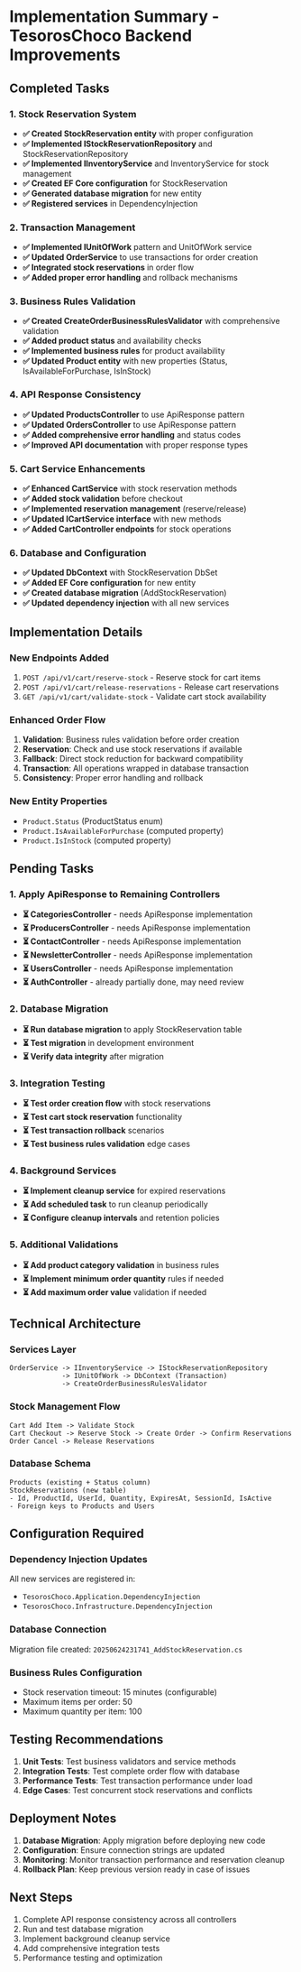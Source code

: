 # Implementation Summary - TesorosChoco Backend Improvements

## Completed Tasks

### 1. Stock Reservation System
- **✅ Created StockReservation entity** with proper configuration
- **✅ Implemented IStockReservationRepository** and StockReservationRepository
- **✅ Implemented IInventoryService** and InventoryService for stock management
- **✅ Created EF Core configuration** for StockReservation
- **✅ Generated database migration** for new entity
- **✅ Registered services** in DependencyInjection

### 2. Transaction Management
- **✅ Implemented IUnitOfWork** pattern and UnitOfWork service
- **✅ Updated OrderService** to use transactions for order creation
- **✅ Integrated stock reservations** in order flow
- **✅ Added proper error handling** and rollback mechanisms

### 3. Business Rules Validation
- **✅ Created CreateOrderBusinessRulesValidator** with comprehensive validation
- **✅ Added product status** and availability checks
- **✅ Implemented business rules** for product availability
- **✅ Updated Product entity** with new properties (Status, IsAvailableForPurchase, IsInStock)

### 4. API Response Consistency
- **✅ Updated ProductsController** to use ApiResponse pattern
- **✅ Updated OrdersController** to use ApiResponse pattern
- **✅ Added comprehensive error handling** and status codes
- **✅ Improved API documentation** with proper response types

### 5. Cart Service Enhancements
- **✅ Enhanced CartService** with stock reservation methods
- **✅ Added stock validation** before checkout
- **✅ Implemented reservation management** (reserve/release)
- **✅ Updated ICartService interface** with new methods
- **✅ Added CartController endpoints** for stock operations

### 6. Database and Configuration
- **✅ Updated DbContext** with StockReservation DbSet
- **✅ Added EF Core configuration** for new entity
- **✅ Created database migration** (AddStockReservation)
- **✅ Updated dependency injection** with all new services

## Implementation Details

### New Endpoints Added
1. `POST /api/v1/cart/reserve-stock` - Reserve stock for cart items
2. `POST /api/v1/cart/release-reservations` - Release cart reservations
3. `GET /api/v1/cart/validate-stock` - Validate cart stock availability

### Enhanced Order Flow
1. **Validation**: Business rules validation before order creation
2. **Reservation**: Check and use stock reservations if available
3. **Fallback**: Direct stock reduction for backward compatibility
4. **Transaction**: All operations wrapped in database transaction
5. **Consistency**: Proper error handling and rollback

### New Entity Properties
- `Product.Status` (ProductStatus enum)
- `Product.IsAvailableForPurchase` (computed property)
- `Product.IsInStock` (computed property)

## Pending Tasks

### 1. Apply ApiResponse to Remaining Controllers
- **⏳ CategoriesController** - needs ApiResponse implementation
- **⏳ ProducersController** - needs ApiResponse implementation  
- **⏳ ContactController** - needs ApiResponse implementation
- **⏳ NewsletterController** - needs ApiResponse implementation
- **⏳ UsersController** - needs ApiResponse implementation
- **⏳ AuthController** - already partially done, may need review

### 2. Database Migration
- **⏳ Run database migration** to apply StockReservation table
- **⏳ Test migration** in development environment
- **⏳ Verify data integrity** after migration

### 3. Integration Testing
- **⏳ Test order creation flow** with stock reservations
- **⏳ Test cart stock reservation** functionality
- **⏳ Test transaction rollback** scenarios
- **⏳ Test business rules validation** edge cases

### 4. Background Services
- **⏳ Implement cleanup service** for expired reservations
- **⏳ Add scheduled task** to run cleanup periodically
- **⏳ Configure cleanup intervals** and retention policies

### 5. Additional Validations
- **⏳ Add product category validation** in business rules
- **⏳ Implement minimum order quantity** rules if needed
- **⏳ Add maximum order value** validation if needed

## Technical Architecture

### Services Layer
```
OrderService -> IInventoryService -> IStockReservationRepository
             -> IUnitOfWork -> DbContext (Transaction)
             -> CreateOrderBusinessRulesValidator
```

### Stock Management Flow
```
Cart Add Item -> Validate Stock
Cart Checkout -> Reserve Stock -> Create Order -> Confirm Reservations
Order Cancel -> Release Reservations
```

### Database Schema
```
Products (existing + Status column)
StockReservations (new table)
- Id, ProductId, UserId, Quantity, ExpiresAt, SessionId, IsActive
- Foreign keys to Products and Users
```

## Configuration Required

### Dependency Injection Updates
All new services are registered in:
- `TesorosChoco.Application.DependencyInjection`
- `TesorosChoco.Infrastructure.DependencyInjection`

### Database Connection
Migration file created: `20250624231741_AddStockReservation.cs`

### Business Rules Configuration
- Stock reservation timeout: 15 minutes (configurable)
- Maximum items per order: 50
- Maximum quantity per item: 100

## Testing Recommendations

1. **Unit Tests**: Test business validators and service methods
2. **Integration Tests**: Test complete order flow with database
3. **Performance Tests**: Test transaction performance under load
4. **Edge Cases**: Test concurrent stock reservations and conflicts

## Deployment Notes

1. **Database Migration**: Apply migration before deploying new code
2. **Configuration**: Ensure connection strings are updated
3. **Monitoring**: Monitor transaction performance and reservation cleanup
4. **Rollback Plan**: Keep previous version ready in case of issues

## Next Steps

1. Complete API response consistency across all controllers
2. Run and test database migration
3. Implement background cleanup service
4. Add comprehensive integration tests
5. Performance testing and optimization
